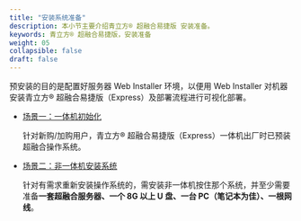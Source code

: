 ```yaml
---
title: "安装系统准备"
description: 本小节主要介绍青立方® 超融合易捷版 安装准备。 
keywords: 青立方® 超融合易捷版，安装准备
weight: 05
collapsible: false
draft: false
---
```


预安装的目的是配置好服务器 Web Installer 环境，以便用 Web Installer 对机器安装青立方® 超融合易捷版（Express）及部署流程进行可视化部署。

- [场景一：一体机初始化](../all_in_one)
  
  针对新购/加购用户，青立方® 超融合易捷版（Express）一体机出厂时已预装超融合操作系统。

- [场景二：非一体机安装系统](../not_all_in_one)
  
  针对有需求重新安装操作系统的，需安装非一体机按住那个系统，并至少需要准备**一套超融合服务器、一个 8G 以上 U 盘、一台 PC（笔记本为佳）、一根网线**。
